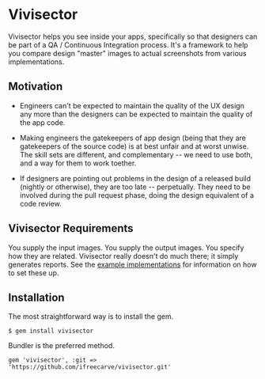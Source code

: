 # Vivisector

Vivisector helps you see inside your apps, specifically so that designers can be part of a QA / Continuous Integration process.  It's a framework to help you compare design "master" images to actual screenshots from various implementations.


## Motivation

* Engineers can't be expected to maintain the quality of the UX design any more than the designers can be expected to maintain the quality of the app code.

* Making engineers the gatekeepers of app design (being that they are gatekeepers of the source code) is at best unfair and at worst unwise.  The skill sets are different, and complementary -- we need to use both, and a way for them to work toether.

* If designers are pointing out problems in the design of a released build (nightly or otherwise), they are too late -- perpetually.  They need to be involved during the pull request phase, doing the design equivalent of a code review.


## Vivisector Requirements

You supply the input images.  You supply the output images.  You specify how they are related.  Vivisector really doesn't do much there; it simply generates reports.  See the [example implementations](examples/) for information on how to set these up.


## Installation

The most straightforward way is to install the gem.

`$ gem install vivisector`

Bundler is the preferred method.

`gem 'vivisector', :git => 'https://github.com/ifreecarve/vivisector.git'`
